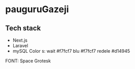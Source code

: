# pauguruGazeji

## Tech stack     

- Next.js
- Laravel
- mySQL
Color s:
wait #f7fcf7
blu #f7fcf7
redele #d14945

FONT: Space Grotesk
